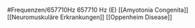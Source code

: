 #Frequenzen/657710Hz
657710 Hz (E)
[[Amyotonia Congenita]]
[[Neuromuskuläre Erkrankungen]]
[[Oppenheim Disease]]